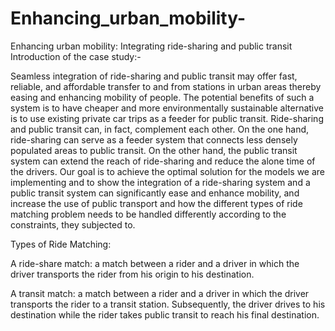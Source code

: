 # Enhancing_urban_mobility-
Enhancing urban mobility:  Integrating ride-sharing and public transit
Introduction of the case study:-

Seamless integration of ride-sharing and public transit may offer fast, reliable, and  affordable transfer to and from stations in urban 
areas thereby easing and  enhancing mobility of people. The potential benefits of such a system is to have  cheaper and more environmentally
sustainable alternative is to use existing  private car trips as a feeder for public transit. Ride-sharing and public transit can, 
in fact, complement each other. On the one hand, ride-sharing can serve as a  feeder system that connects less densely populated areas to
public transit. On the  other hand, the public transit system can extend the reach of ride-sharing and  reduce the alone time of the drivers.
Our goal is to achieve the optimal solution for the models we are implementing  and to show the integration of a ride-sharing system and a 
public transit system  can significantly ease and enhance mobility, and increase the use of public  transport and how the different types 
of ride matching problem needs to be  handled differently according to the constraints, they subjected to.


Types of Ride Matching:

A ride-share match: a match between a rider and a driver in which the  driver transports the rider from his origin to his destination.

A transit match: a match between a rider and a driver in which the driver  transports the rider to a transit station. Subsequently, the
driver drives to  his destination while the rider takes public transit to reach his final  destination.
